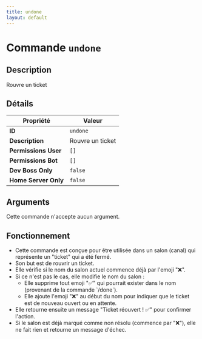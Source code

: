 ```yaml
---
title: undone
layout: default
---
```


# Commande `undone`

## Description

Rouvre un ticket

## Détails

| Propriété | Valeur |
| --- | --- |
| **ID** | `undone` |
| **Description** | Rouvre un ticket |
| **Permissions User** | `[]` |
| **Permissions Bot** | `[]` |
| **Dev Boss Only** | `false` |
| **Home Server Only** | `false` |

## Arguments

Cette commande n'accepte aucun argument.

## Fonctionnement

- Cette commande est conçue pour être utilisée dans un salon (canal) qui représente un "ticket" qui a été fermé.
- Son but est de rouvrir un ticket.
- Elle vérifie si le nom du salon actuel commence déjà par l'emoji "❌".
- Si ce n'est pas le cas, elle modifie le nom du salon :
    - Elle supprime tout emoji "✅" qui pourrait exister dans le nom (provenant de la commande \`/done\`).
    - Elle ajoute l'emoji "❌" au début du nom pour indiquer que le ticket est de nouveau ouvert ou en attente.
- Elle retourne ensuite un message "Ticket réouvert ! ✅" pour confirmer l'action.
- Si le salon est déjà marqué comme non résolu (commence par "❌"), elle ne fait rien et retourne un message d'échec.
